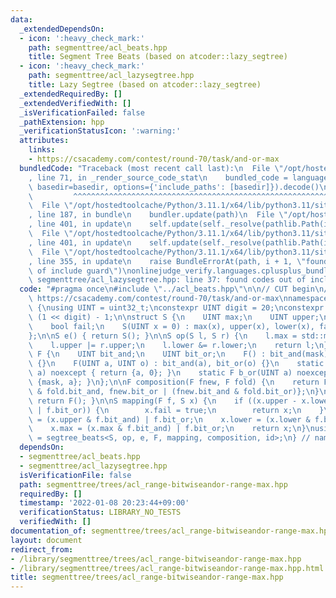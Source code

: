 ```yaml
---
data:
  _extendedDependsOn:
  - icon: ':heavy_check_mark:'
    path: segmenttree/acl_beats.hpp
    title: Segment Tree Beats (based on atcoder::lazy_segtree)
  - icon: ':heavy_check_mark:'
    path: segmenttree/acl_lazysegtree.hpp
    title: Lazy Segtree (based on atcoder::lazy_segtree)
  _extendedRequiredBy: []
  _extendedVerifiedWith: []
  _isVerificationFailed: false
  _pathExtension: hpp
  _verificationStatusIcon: ':warning:'
  attributes:
    links:
    - https://csacademy.com/contest/round-70/task/and-or-max
  bundledCode: "Traceback (most recent call last):\n  File \"/opt/hostedtoolcache/Python/3.11.1/x64/lib/python3.11/site-packages/onlinejudge_verify/documentation/build.py\"\
    , line 71, in _render_source_code_stat\n    bundled_code = language.bundle(stat.path,\
    \ basedir=basedir, options={'include_paths': [basedir]}).decode()\n          \
    \         ^^^^^^^^^^^^^^^^^^^^^^^^^^^^^^^^^^^^^^^^^^^^^^^^^^^^^^^^^^^^^^^^^^^^^^^^^^^^^^^^^\n\
    \  File \"/opt/hostedtoolcache/Python/3.11.1/x64/lib/python3.11/site-packages/onlinejudge_verify/languages/cplusplus.py\"\
    , line 187, in bundle\n    bundler.update(path)\n  File \"/opt/hostedtoolcache/Python/3.11.1/x64/lib/python3.11/site-packages/onlinejudge_verify/languages/cplusplus_bundle.py\"\
    , line 401, in update\n    self.update(self._resolve(pathlib.Path(included), included_from=path))\n\
    \  File \"/opt/hostedtoolcache/Python/3.11.1/x64/lib/python3.11/site-packages/onlinejudge_verify/languages/cplusplus_bundle.py\"\
    , line 401, in update\n    self.update(self._resolve(pathlib.Path(included), included_from=path))\n\
    \  File \"/opt/hostedtoolcache/Python/3.11.1/x64/lib/python3.11/site-packages/onlinejudge_verify/languages/cplusplus_bundle.py\"\
    , line 355, in update\n    raise BundleErrorAt(path, i + 1, \"found codes out\
    \ of include guard\")\nonlinejudge_verify.languages.cplusplus_bundle.BundleErrorAt:\
    \ segmenttree/acl_lazysegtree.hpp: line 37: found codes out of include guard\n"
  code: "#pragma once\n#include \"../acl_beats.hpp\"\n\n// CUT begin\n// Verified:\
    \ https://csacademy.com/contest/round-70/task/and-or-max\nnamespace RangeBitwiseAndOrRangeMax\
    \ {\nusing UINT = uint32_t;\nconstexpr UINT digit = 20;\nconstexpr int mask =\
    \ (1 << digit) - 1;\n\nstruct S {\n    UINT max;\n    UINT upper;\n    UINT lower;\n\
    \    bool fail;\n    S(UINT x = 0) : max(x), upper(x), lower(x), fail(false) {}\n\
    };\n\nS e() { return S(); }\n\nS op(S l, S r) {\n    l.max = std::max(l.max, r.max);\n\
    \    l.upper |= r.upper;\n    l.lower &= r.lower;\n    return l;\n}\n\nstruct\
    \ F {\n    UINT bit_and;\n    UINT bit_or;\n    F() : bit_and(mask), bit_or(0)\
    \ {}\n    F(UINT a, UINT o) : bit_and(a), bit_or(o) {}\n    static F b_and(UINT\
    \ a) noexcept { return {a, 0}; }\n    static F b_or(UINT a) noexcept { return\
    \ {mask, a}; }\n};\n\nF composition(F fnew, F fold) {\n    return F{fnew.bit_and\
    \ & fold.bit_and, fnew.bit_or | (fnew.bit_and & fold.bit_or)};\n}\n\nF id() {\
    \ return F(); }\n\nS mapping(F f, S x) {\n    if ((x.upper - x.lower) & (~f.bit_and\
    \ | f.bit_or)) {\n        x.fail = true;\n        return x;\n    }\n    x.upper\
    \ = (x.upper & f.bit_and) | f.bit_or;\n    x.lower = (x.lower & f.bit_and) | f.bit_or;\n\
    \    x.max = (x.max & f.bit_and) | f.bit_or;\n    return x;\n}\nusing segtree\
    \ = segtree_beats<S, op, e, F, mapping, composition, id>;\n} // namespace RangeBitwiseAndOrRangeMax\n"
  dependsOn:
  - segmenttree/acl_beats.hpp
  - segmenttree/acl_lazysegtree.hpp
  isVerificationFile: false
  path: segmenttree/trees/acl_range-bitwiseandor-range-max.hpp
  requiredBy: []
  timestamp: '2022-01-08 20:23:44+09:00'
  verificationStatus: LIBRARY_NO_TESTS
  verifiedWith: []
documentation_of: segmenttree/trees/acl_range-bitwiseandor-range-max.hpp
layout: document
redirect_from:
- /library/segmenttree/trees/acl_range-bitwiseandor-range-max.hpp
- /library/segmenttree/trees/acl_range-bitwiseandor-range-max.hpp.html
title: segmenttree/trees/acl_range-bitwiseandor-range-max.hpp
---
```

